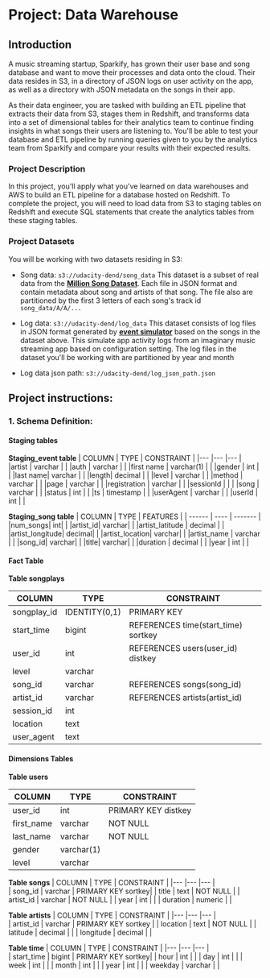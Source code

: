 # Project: Data Warehouse
## Introduction
A music streaming startup, Sparkify, has grown their user base and song database and want to move their processes and data onto the cloud. Their data resides in S3, in a directory of JSON logs on user activity on the app, as well as a directory with JSON metadata on the songs in their app.

As their data engineer, you are tasked with building an ETL pipeline that extracts their data from S3, stages them in Redshift, and transforms data into a set of dimensional tables for their analytics team to continue finding insights in what songs their users are listening to. You'll be able to test your database and ETL pipeline by running queries given to you by the analytics team from Sparkify and compare your results with their expected results.

### Project Description
In this project, you'll apply what you've learned on data warehouses and AWS to build an ETL pipeline for a database hosted on Redshift. To complete the project, you will need to load data from S3 to staging tables on Redshift and execute SQL statements that create the analytics tables from these staging tables.
### Project Datasets
You will be working with two datasets residing in S3:
- Song data: `s3://udacity-dend/song_data`
This dataset is a subset of real data from the [**Million Song Dataset**](http://millionsongdataset.com). Each file in JSON format and contain metadata about song and artists of that song. The file also are partitioned by the first 3 letters of each song's track id
`song_data/A/A/...`

- Log data: `s3://udacity-dend/log_data`
This dataset consists of log files in JSON format generated by [**event simulator**](https://github.com/Interana/eventsim) based on the songs in the dataset above. This simulate app activity logs from an imaginary music streaming app based on configuration setting. The log files in the dataset you'll be working with are partitioned by year and month

- Log data json path: `s3://udacity-dend/log_json_path.json`

## Project instructions:

### 1. Schema Definition:
#### Staging tables

**Staging_event table**
| COLUMN  	| TYPE  	| CONSTRAINT  	|
|---	|---	|---	|	
|artist	| varchar	|   | 
|auth	|   varchar	| | 
|first name	|   varchar(1)	|  	| 
|gender	|   int |   	| 
|last name|  varchar	|   	| 
|length|   decimal	|   	| 
|level |  varchar 	|   	| 
|method |  varchar 	|   	| 
|page |   varchar	|   	| 
|registration |  varchar 	|   	| 
|sessionId |  |   	| 
|song | varchar |   	| 
|status | int |   	| 
|ts | timestamp |   	| 
|userAgent | varchar |   	| 
|userId | int |   	| 

**Staging_song table**
| COLUMN | TYPE | FEATURES |
| ------ | ---- | ------- |
|num_songs| int| |
|artist_id| varchar| |
|artist_latitude | decimal | |
|artist_longitude| decimal| |
|artist_location| varchar| |
|artist_name | varchar | |
|song_id| varchar| |
|title| varchar| |
|duration | decimal | |
|year | int | |

#### Fact Table

**Table songplays**

| COLUMN  	| TYPE  	| CONSTRAINT  	|
|---	|---	|---	|	
|   songplay_id	|IDENTITY(0,1) 	|   PRIMARY KEY	| 
|   start_time	|   bigint	|REFERENCES time(start_time) sortkey   | 
|   user_id	|   int	|  REFERENCES users(user_id) distkey 	| 
|   level	|   varchar |   	| 
|   song_id	|   varchar	|  REFERENCES songs(song_id) 	| 
|   artist_id	|   varchar	|  REFERENCES artists(artist_id) 	| 
|   session_id	|   int	|   	| 
|   location	|   text	|   	| 
|   user_agent	|   text	|   	| 

#### Dimensions Tables

 
 **Table users**
 
 | COLUMN  	| TYPE  	| CONSTRAINT  	|
|---	|---	|---	|	
|   user_id	| int  	|   PRIMARY KEY distkey	| 
|   first_name	|   varchar	| NOT NULL 	| 
|   last_name	|   varchar	| NOT NULL 	| 
|   gender	|   varchar(1) |   	| 
|   level	|   varchar	|   	| 

 **Table songs**
  | COLUMN  	| TYPE  	| CONSTRAINT  	|
|---	|---	|---	|	
|   song_id	| varchar	|   PRIMARY KEY	sortkey| 
|   title	|   text	|  NOT NULL	| 
|   artist_id	|   varchar	| NOT NULL 	| 
|   year	|   int |   	| 
|   duration	|   numeric	|   	| 

**Table artists**
| COLUMN  	| TYPE  	| CONSTRAINT  	|
|---	|---	|---	|	
|   artist_id	| varchar	|   PRIMARY KEY	sortkey | 
|   location	|   text	| NOT NULL 	| 
|   latitude	|   decimal	|  	| 
|   longitude	|   decimal |   	| 
 
**Table time**
 | COLUMN  	| TYPE  	| CONSTRAINT  	|
|---	|---	|---	|	
|   start_time	| bigint	|   PRIMARY KEY	sortkey| 
|   hour	|   int	|  	| 
|   day	|   int	|  	| 
|   week	|   int |   	| 
|   month	|   int	|   	| 
|   year	|   int	|   	| 
|   weekday	|   varchar	|   	| 
